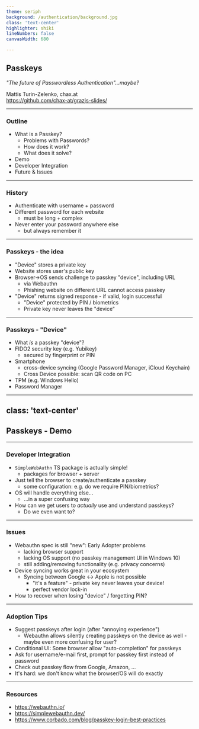 ```yaml
---
theme: seriph
background: /authentication/background.jpg
class: 'text-center'
highlighter: shiki
lineNumbers: false
canvasWidth: 680

---
```


## Passkeys
_"The future of Passwordless Authentication"...maybe?_

Mattis Turin-Zelenko, chax.at\
https://github.com/chax-at/grazjs-slides/

---

### Outline

* What is a Passkey?
  * Problems with Passwords?
  * How does it work?
  * What does it solve?
* Demo
* Developer Integration
* Future & Issues

---

### History

* Authenticate with username + password
* Different password for each website
  * must be long + complex
* Never enter your password anywhere else
  * but always remember it

---

### Passkeys - the idea

* "Device" stores a private key
* Website stores user's public key
* Browser->OS sends challenge to passkey "device", including URL
  * via Webauthn
  * Phishing website on different URL cannot access passkey
* "Device" returns signed response - if valid, login successful
  * "Device" protected by PIN / biometrics
  * Private key never leaves the "device"

---

### Passkeys - "Device"
* What _is_ a passkey "device"?
* FIDO2 security key (e.g. Yubikey)
  * secured by fingerprint or PIN
* Smartphone
  * cross-device syncing (Google Password Manager, iCloud Keychain)
  * Cross Device possible: scan QR code on PC
* TPM (e.g. Windows Hello)
* Password Manager

---
class: 'text-center'
---

## Passkeys - Demo

---

### Developer Integration
* `SimpleWebAuthn` TS package is actually simple!
  * packages for browser + server
* Just tell the browser to create/authenticate a passkey
  * some configuration: e.g. do we require PIN/biometrics?
* OS will handle everything else...
  * ...in a super confusing way
* How can we get users to _actually_ use and understand passkeys?
  * Do we even want to?

---

### Issues

* Webauthn spec is still "new": Early Adopter problems
  * lacking browser support
  * lacking OS support (no passkey management UI in Windows 10)
  * still adding/removing functionality (e.g. privacy concerns)
* Device syncing works great in your ecosystem
  * Syncing between Google <-> Apple is not possible
    * "it's a feature" - private key never leaves your device!
    * perfect vendor lock-in
* How to recover when losing "device" / forgetting PIN? 

---

### Adoption Tips

* Suggest passkeys after login (after "annoying experience")
  * Webauthn allows silently creating passkeys on the device as well - maybe even more confusing for user?
* Conditional UI: Some browser allow "auto-completion" for passkeys
* Ask for username/e-mail first, prompt for passkey first instead of password
* Check out passkey flow from Google, Amazon, ...
* It's hard: we don't know what the browser/OS will do exactly

---

### Resources

* https://webauthn.io/
* https://simplewebauthn.dev/
* https://www.corbado.com/blog/passkey-login-best-practices
